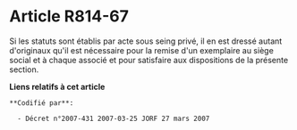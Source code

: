 # Article R814-67

Si les statuts sont établis par acte sous seing privé, il en est dressé autant d'originaux qu'il est nécessaire pour la
remise d'un exemplaire au siège social et à chaque associé et pour satisfaire aux dispositions de la présente section.

**Liens relatifs à cet article**

	**Codifié par**:

	  - Décret n°2007-431 2007-03-25 JORF 27 mars 2007
